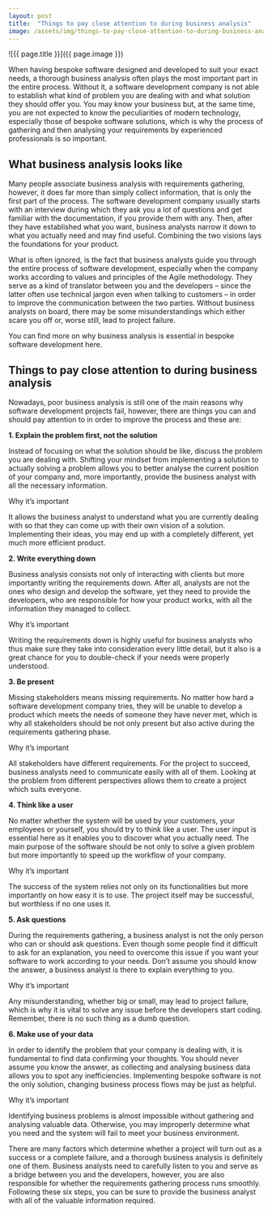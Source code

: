 ```yaml
---
layout: post
title:  "Things to pay close attention to during business analysis"
image: /assets/img/things-to-pay-close-attention-to-during-business-analysis.jpg
---
```


![{{ page.title }}]({{ page.image }})

When having bespoke software designed and developed to suit your exact needs, a thorough business analysis often plays the most important part in the entire process. Without it, a software development company is not able to establish what kind of problem you are dealing with and what solution they should offer you. You may know your business but, at the same time, you are not expected to know the peculiarities of modern technology, especially those of bespoke software solutions, which is why the process of gathering and then analysing your requirements by experienced professionals is so important.

## What business analysis looks like
Many people associate business analysis with requirements gathering, however, it does far more than simply collect information, that is only the first part of the process. The software development company usually starts with an interview during which they ask you a lot of questions and get familiar with the documentation, if you provide them with any. Then, after they have established what you want, business analysts narrow it down to what you actually need and may find useful. Combining the two visions lays the foundations for your product.

What is often ignored, is the fact that business analysts guide you through the entire process of software development, especially when the company works according to values and principles of the Agile methodology. They serve as a kind of translator between you and the developers – since the latter often use technical jargon even when talking to customers – in order to improve the communication between the two parties. Without business analysts on board, there may be some misunderstandings which either scare you off or, worse still, lead to project failure.

You can find more on why business analysis is essential in bespoke software development here.

## Things to pay close attention to during business analysis     
Nowadays, poor business analysis is still one of the main reasons why software development projects fail, however, there are things you can and should pay attention to in order to improve the process and these are:
 

**1. Explain the problem first, not the solution**

Instead of focusing on what the solution should be like, discuss the problem you are dealing with. Shifting your mindset from implementing a solution to actually solving a problem allows you to better analyse the current position of your company and, more importantly, provide the business analyst with all the necessary information.

Why it’s important

It allows the business analyst to understand what you are currently dealing with so that they can come up with their own vision of a solution. Implementing their ideas, you may end up with a completely different, yet much more efficient product.


**2. Write everything down**

Business analysis consists not only of interacting with clients but more importantly writing the requirements down. After all, analysts are not the ones who design and develop the software, yet they need to provide the developers, who are responsible for how your product works, with all the information they managed to collect.

Why it’s important

Writing the requirements down is highly useful for business analysts who thus make sure they take into consideration every little detail, but it also is a great chance for you to double-check if your needs were properly understood.


**3. Be present**

Missing stakeholders means missing requirements. No matter how hard a software development company tries, they will be unable to develop a product which meets the needs of someone they have never met, which is why all stakeholders should be not only present but also active during the requirements gathering phase.

Why it’s important

All stakeholders have different requirements. For the project to succeed, business analysts need to communicate easily with all of them. Looking at the problem from different perspectives allows them to create a project which suits everyone.


**4. Think like a user**

No matter whether the system will be used by your customers, your employees or yourself, you should try to think like a user. The user input is essential here as it enables you to discover what you actually need. The main purpose of the software should be not only to solve a given problem but more importantly to speed up the workflow of your company.

Why it’s important

The success of the system relies not only on its functionalities but more importantly on how easy it is to use. The project itself may be successful, but worthless if no one uses it.

**5. Ask questions**

During the requirements gathering, a business analyst is not the only person who can or should ask questions. Even though some people find it difficult to ask for an explanation, you need to overcome this issue if you want your software to work according to your needs. Don’t assume you should know the answer, a business analyst is there to explain everything to you.

Why it’s important

Any misunderstanding, whether big or small, may lead to project failure, which is why it is vital to solve any issue before the developers start coding. Remember, there is no such thing as a dumb question.

**6. Make use of your data**

In order to identify the problem that your company is dealing with, it is fundamental to find data confirming your thoughts. You should never assume you know the answer, as collecting and analysing business data allows you to spot any inefficiencies. Implementing bespoke software is not the only solution, changing business process flows may be just as helpful.

Why it’s important

Identifying business problems is almost impossible without gathering and analysing valuable data. Otherwise, you may improperly determine what you need and the system will fail to meet your business environment.

There are many factors which determine whether a project will turn out as a success or a complete failure, and a thorough business analysis is definitely one of them. Business analysts need to carefully listen to you and serve as a bridge between you and the developers, however, you are also responsible for whether the requirements gathering process runs smoothly. Following these six steps, you can be sure to provide the business analyst with all of the valuable information required.  
